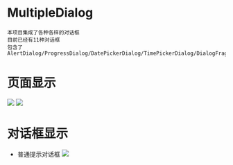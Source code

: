 # MultipleDialog
	本项目集成了各种各样的对话框
	目前已经有11种对话框
	包含了AlertDialog/ProgressDialog/DatePickerDialog/TimePickerDialog/DialogFragment
# 页面显示
![](http://i.imgur.com/1VQhDCq.jpg)
![](http://i.imgur.com/vFrtqVi.jpg)
# 对话框显示
- 普通提示对话框
![](http://i.imgur.com/RXQ1rby.jpg)